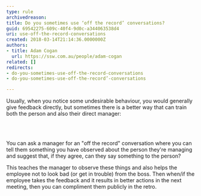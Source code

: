 ```yaml
---
type: rule
archivedreason: 
title: Do you sometimes use ‘off the record’ conversations?
guid: 69542275-609c-40f4-9d0c-a344063538d4
uri: use-off-the-record-conversations
created: 2018-03-14T21:14:36.0000000Z
authors:
- title: Adam Cogan
  url: https://ssw.com.au/people/adam-cogan
related: []
redirects:
- do-you-sometimes-use-off-the-record-conversations
- do-you-sometimes-use-off-the-record’-conversations

---
```



<p>Usually, when you notice some undesirable behaviour, you would generally give feedback directly, but sometimes there is a better way that can train both the&#160;person and also their direct manager&#58;​<br></p>
<br><excerpt class='endintro'></excerpt><br>
<p>You can ask a manager for an &quot;off the record&quot; conversation where you can tell them something you have observed about the person they're managing and suggest that, if they agree, can they say something to the person?&#160;</p><p>This teaches the manager to observe these things and also helps the employee not to look bad (or get in trouble) from the boss. Then when/if the employee takes the feedback and it results in better actions in the next meeting, then you can compliment them publicly in the retro.<br></p>


